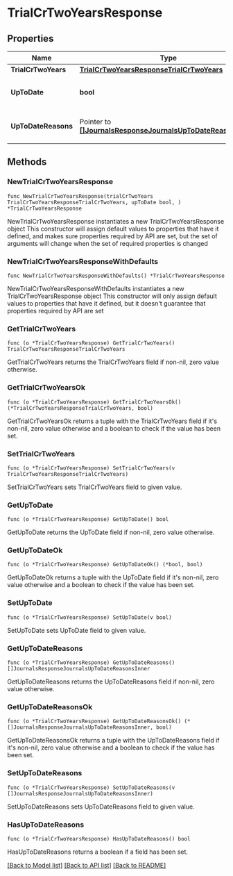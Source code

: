 # TrialCrTwoYearsResponse

## Properties

Name | Type | Description | Notes
------------ | ------------- | ------------- | -------------
**TrialCrTwoYears** | [**TrialCrTwoYearsResponseTrialCrTwoYears**](TrialCrTwoYearsResponseTrialCrTwoYears.md) |  | 
**UpToDate** | **bool** | 集計結果が最新かどうか | 
**UpToDateReasons** | Pointer to [**[]JournalsResponseJournalsUpToDateReasonsInner**](JournalsResponseJournalsUpToDateReasonsInner.md) | 集計が最新でない場合の要因情報 | [optional] 

## Methods

### NewTrialCrTwoYearsResponse

`func NewTrialCrTwoYearsResponse(trialCrTwoYears TrialCrTwoYearsResponseTrialCrTwoYears, upToDate bool, ) *TrialCrTwoYearsResponse`

NewTrialCrTwoYearsResponse instantiates a new TrialCrTwoYearsResponse object
This constructor will assign default values to properties that have it defined,
and makes sure properties required by API are set, but the set of arguments
will change when the set of required properties is changed

### NewTrialCrTwoYearsResponseWithDefaults

`func NewTrialCrTwoYearsResponseWithDefaults() *TrialCrTwoYearsResponse`

NewTrialCrTwoYearsResponseWithDefaults instantiates a new TrialCrTwoYearsResponse object
This constructor will only assign default values to properties that have it defined,
but it doesn't guarantee that properties required by API are set

### GetTrialCrTwoYears

`func (o *TrialCrTwoYearsResponse) GetTrialCrTwoYears() TrialCrTwoYearsResponseTrialCrTwoYears`

GetTrialCrTwoYears returns the TrialCrTwoYears field if non-nil, zero value otherwise.

### GetTrialCrTwoYearsOk

`func (o *TrialCrTwoYearsResponse) GetTrialCrTwoYearsOk() (*TrialCrTwoYearsResponseTrialCrTwoYears, bool)`

GetTrialCrTwoYearsOk returns a tuple with the TrialCrTwoYears field if it's non-nil, zero value otherwise
and a boolean to check if the value has been set.

### SetTrialCrTwoYears

`func (o *TrialCrTwoYearsResponse) SetTrialCrTwoYears(v TrialCrTwoYearsResponseTrialCrTwoYears)`

SetTrialCrTwoYears sets TrialCrTwoYears field to given value.


### GetUpToDate

`func (o *TrialCrTwoYearsResponse) GetUpToDate() bool`

GetUpToDate returns the UpToDate field if non-nil, zero value otherwise.

### GetUpToDateOk

`func (o *TrialCrTwoYearsResponse) GetUpToDateOk() (*bool, bool)`

GetUpToDateOk returns a tuple with the UpToDate field if it's non-nil, zero value otherwise
and a boolean to check if the value has been set.

### SetUpToDate

`func (o *TrialCrTwoYearsResponse) SetUpToDate(v bool)`

SetUpToDate sets UpToDate field to given value.


### GetUpToDateReasons

`func (o *TrialCrTwoYearsResponse) GetUpToDateReasons() []JournalsResponseJournalsUpToDateReasonsInner`

GetUpToDateReasons returns the UpToDateReasons field if non-nil, zero value otherwise.

### GetUpToDateReasonsOk

`func (o *TrialCrTwoYearsResponse) GetUpToDateReasonsOk() (*[]JournalsResponseJournalsUpToDateReasonsInner, bool)`

GetUpToDateReasonsOk returns a tuple with the UpToDateReasons field if it's non-nil, zero value otherwise
and a boolean to check if the value has been set.

### SetUpToDateReasons

`func (o *TrialCrTwoYearsResponse) SetUpToDateReasons(v []JournalsResponseJournalsUpToDateReasonsInner)`

SetUpToDateReasons sets UpToDateReasons field to given value.

### HasUpToDateReasons

`func (o *TrialCrTwoYearsResponse) HasUpToDateReasons() bool`

HasUpToDateReasons returns a boolean if a field has been set.


[[Back to Model list]](../README.md#documentation-for-models) [[Back to API list]](../README.md#documentation-for-api-endpoints) [[Back to README]](../README.md)



